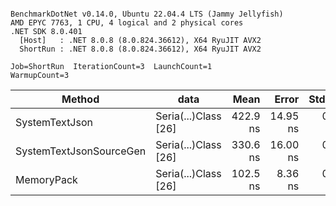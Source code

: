 ```

BenchmarkDotNet v0.14.0, Ubuntu 22.04.4 LTS (Jammy Jellyfish)
AMD EPYC 7763, 1 CPU, 4 logical and 2 physical cores
.NET SDK 8.0.401
  [Host]   : .NET 8.0.8 (8.0.824.36612), X64 RyuJIT AVX2
  ShortRun : .NET 8.0.8 (8.0.824.36612), X64 RyuJIT AVX2

Job=ShortRun  IterationCount=3  LaunchCount=1  
WarmupCount=3  

```
| Method                  | data                 | Mean     | Error    | StdDev  | Min      | Max      | Gen0   | Allocated |
|------------------------ |--------------------- |---------:|---------:|--------:|---------:|---------:|-------:|----------:|
| SystemTextJson          | Seria(...)Class [26] | 422.9 ns | 14.95 ns | 0.82 ns | 422.2 ns | 423.8 ns | 0.0038 |     328 B |
| SystemTextJsonSourceGen | Seria(...)Class [26] | 330.6 ns | 16.00 ns | 0.88 ns | 329.6 ns | 331.2 ns | 0.0043 |     368 B |
| MemoryPack              | Seria(...)Class [26] | 102.5 ns |  8.36 ns | 0.46 ns | 102.0 ns | 102.9 ns | 0.0014 |     128 B |
